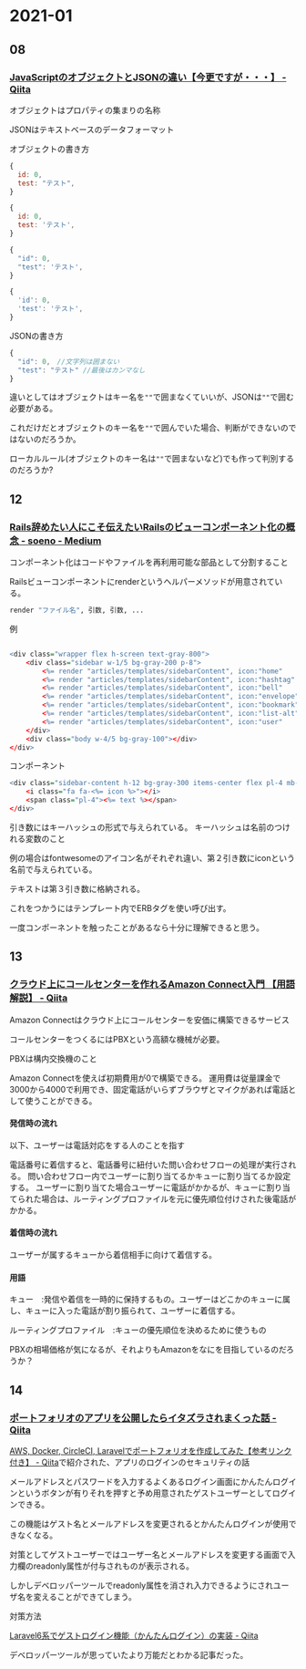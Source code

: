 # 2021-01

## 08

### [JavaScriptのオブジェクトとJSONの違い【今更ですが・・・】 \- Qiita](https://qiita.com/howaito01/items/2305d2e8ae99dd04074d)

オブジェクトはプロパティの集まりの名称

JSONはテキストベースのデータフォーマット

オブジェクトの書き方

```js
{ 
  id: 0,
  test: "テスト",
}

{ 
  id: 0,
  test: 'テスト',
}

{ 
  "id": 0,
  "test": 'テスト',
}

{ 
  'id': 0,
  'test': 'テスト',
}
```

JSONの書き方

```js
{ 
  "id": 0,　//文字列は囲まない
  "test": "テスト" //最後はカンマなし
}
```

違いとしてはオブジェクトはキー名を`""`で囲まなくていいが、JSONは`""`で囲む必要がある。

これだけだとオブジェクトのキー名を`""`で囲んでいた場合、判断ができないのではないのだろうか。

ローカルルール(オブジェクトのキー名は`""`で囲まないなど)でも作って判別するのだろうか?

## 12

### [Rails辞めたい人にこそ伝えたいRailsのビューコンポーネント化の概念 \- soeno \- Medium](https://soeno-onseo.medium.com/rails%E8%BE%9E%E3%82%81%E3%81%9F%E3%81%84%E4%BA%BA%E3%81%AB%E3%81%93%E3%81%9D%E4%BC%9D%E3%81%88%E3%81%9F%E3%81%84rails%E3%81%AE%E3%83%93%E3%83%A5%E3%83%BC%E3%82%B3%E3%83%B3%E3%83%9D%E3%83%BC%E3%83%8D%E3%83%B3%E3%83%88%E5%8C%96%E3%81%AE%E6%A6%82%E5%BF%B5-%E3%83%97%E3%83%AD%E3%82%B0%E3%83%A9%E3%83%9F%E3%83%B3%E3%82%B0-ea08377322ea)

コンポーネント化はコードやファイルを再利用可能な部品として分割すること

Railsビューコンポーネントにrenderというヘルパーメソッドが用意されている。

```r
render "ファイル名", 引数, 引数, ...
```

例

```r

<div class="wrapper flex h-screen text-gray-800">
    <div class="sidebar w-1/5 bg-gray-200 p-8">
        <%= render "articles/templates/sidebarContent", icon:"home"    , text:"ホーム"%>
        <%= render "articles/templates/sidebarContent", icon:"hashtag" , text:"話題を検索"%>
        <%= render "articles/templates/sidebarContent", icon:"bell"    , text:"通知"%>
        <%= render "articles/templates/sidebarContent", icon:"envelope", text:"メッセージ"%>
        <%= render "articles/templates/sidebarContent", icon:"bookmark", text:"ブックマーク"%>
        <%= render "articles/templates/sidebarContent", icon:"list-alt", text:"リスト"%>
        <%= render "articles/templates/sidebarContent", icon:"user"    , text:"プロフィール"%>
    </div>
    <div class="body w-4/5 bg-gray-100"></div>
</div>
```

コンポーネント

```r
<div class="sidebar-content h-12 bg-gray-300 items-center flex pl-4 mb-4">
    <i class="fa fa-<%= icon %>"></i>
    <span class="pl-4"><%= text %></span>
</div>
```

引き数にはキーハッシュの形式で与えられている。
キーハッシュは名前のつけれる変数のこと

例の場合はfontwesomeのアイコン名がそれぞれ違い、第２引き数にiconという名前で与えられている。

テキストは第３引き数に格納される。

これをつかうにはテンプレート内でERBタグを使い呼び出す。

一度コンポーネントを触ったことがあるなら十分に理解できると思う。

## 13

### [クラウド上にコールセンターを作れるAmazon Connect入門 【用語解説】 \- Qiita](https://qiita.com/yassun-youtube/items/2af7304ce8df2730d703)

Amazon Connectはクラウド上にコールセンターを安価に構築できるサービス

コールセンターをつくるにはPBXという高額な機械が必要。

PBXは構内交換機のこと

Amazon Connectを使えば初期費用が0で構築できる。
運用費は従量課金で3000から4000で利用でき、固定電話がいらずブラウザとマイクがあれば電話として使うことができる。

#### 発信時の流れ

以下、ユーザーは電話対応をする人のことを指す

電話番号に着信すると、電話番号に紐付いた問い合わせフローの処理が実行される。
問い合わせフロー内でユーザーに割り当てるかキューに割り当てるか設定する。
ユーザーに割り当てた場合ユーザーに電話がかかるが、キューに割り当てられた場合は、ルーティングプロファイルを元に優先順位付けされた後電話がかかる。

#### 着信時の流れ

ユーザーが属するキューから着信相手に向けて着信する。

#### 用語

キュー　:発信や着信を一時的に保持するもの。ユーザーはどこかのキューに属し、キューに入った電話が割り振られて、ユーザーに着信する。

ルーティングプロファイル　:キューの優先順位を決めるために使うもの


PBXの相場価格が気になるが、それよりもAmazonをなにを目指しているのだろうか？

## 14

### [ポートフォリオのアプリを公開したらイタズラされまくった話 \- Qiita](https://qiita.com/nasuB7373/items/10bebd8e9f0b3331f348)


[AWS, Docker, CircleCI, Laravelでポートフォリオを作成してみた【参考リンク付き】 \- Qiita](https://qiita.com/nasuB7373/items/0e507abad2017976c407)で紹介された、アプリのログインのセキュリティの話

メールアドレスとパスワードを入力するよくあるログイン画面にかんたんログインというボタンが有りそれを押すと予め用意されたゲストユーザーとしてログインできる。

この機能はゲスト名とメールアドレスを変更されるとかんたんログインが使用できなくなる。

対策としてゲストユーザーではユーザー名とメールアドレスを変更する画面で入力欄のreadonly属性が付与されものが表示される。

しかしデベロッパーツールでreadonly属性を消され入力できるようにされユーザ名を変えることができてしまう。

対策方法

[Laravel6系でゲストログイン機能（かんたんログイン）の実装 \- Qiita](https://qiita.com/nasuB7373/items/5b00007c4f73dd55e0cb#%E3%83%90%E3%83%83%E3%82%AF%E3%82%A8%E3%83%B3%E3%83%89%E5%81%B4%E3%81%AE%E5%AF%BE%E7%AD%96)

デベロッパーツールが思っていたより万能だとわかる記事だった。